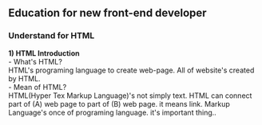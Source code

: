 <h2> Education for new front-end developer </h2>
<h3>Understand for HTML</h3>
<span><b>1) HTML Introduction</b></span><br>
- What's HTML?<br>
HTML's programing language to create web-page. All of website's created by HTML.<br>
- Mean of HTML?<br>
HTML(Hyper Tex Markup Language)'s not simply text. HTML can connect part of (A) web page to part of (B) web page. it means link.
Markup Language's once of programing language. 
it's important thing..
  
